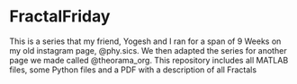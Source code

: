 # FractalFriday
This is a series that my friend, Yogesh and I ran for a span of 9 Weeks on my old instagram page, @phy.sics. We then adapted the series for another page we made called @theorama_org. This repository includes all MATLAB files, some Python files and a PDF with a description of all Fractals
